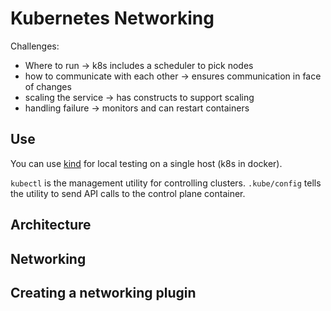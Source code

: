# Kubernetes Networking

Challenges:

- Where to run -> k8s includes a scheduler to pick nodes
- how to communicate with each other -> ensures communication in face of changes
- scaling the service -> has constructs to support scaling
- handling failure -> monitors and can restart containers

## Use

You can use [kind](https://kind.sigs.k8s.io/) for local testing on a single host
(k8s in docker).

`kubectl` is the management utility for controlling clusters. `.kube/config`
tells the utility to send API calls to the control plane container.

## Architecture

## Networking

## Creating a networking plugin
